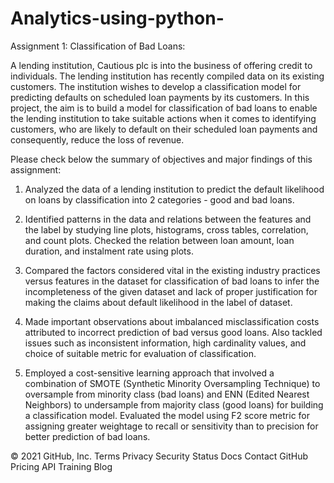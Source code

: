 # Analytics-using-python-

Assignment 1: Classification of Bad Loans:

A lending institution, Cautious plc is into the business of offering credit to individuals. The lending institution has recently compiled data on its existing customers. The institution wishes to develop a classification model for predicting defaults on scheduled loan payments by its customers. In this project, the aim is to build a model for classification of bad loans to enable the lending institution to take suitable actions when it comes to identifying customers, who are likely to default on their scheduled loan payments and consequently, reduce the loss of revenue.

Please check below the summary of objectives and major findings of this assignment:

1. Analyzed the data of a lending institution to predict the default likelihood on loans by classification into 2 categories - good and bad loans.

2. Identified patterns in the data and relations between the features and the label by studying line plots, histograms, cross tables, correlation, and count plots. Checked the relation between loan amount, loan duration, and instalment rate using plots.

3. Compared the factors considered vital in the existing industry practices versus features in the dataset for classification of bad loans to infer the incompleteness of the given dataset and lack of proper justification for making the claims about default likelihood in the label of dataset.

4. Made important observations about imbalanced misclassification costs attributed to incorrect prediction of bad versus good loans. Also tackled issues such as inconsistent information, high cardinality values, and choice of suitable metric for evaluation of classification.

5. Employed a cost-sensitive learning approach that involved a combination of SMOTE (Synthetic Minority Oversampling Technique) to oversample from minority class (bad loans) and ENN (Edited Nearest Neighbors) to undersample from majority class (good loans) for building a classification model. Evaluated the model using F2 score metric for assigning greater weightage to recall or sensitivity than to precision for better prediction of bad loans.

© 2021 GitHub, Inc.
Terms
Privacy
Security
Status
Docs
Contact GitHub
Pricing
API
Training
Blog
